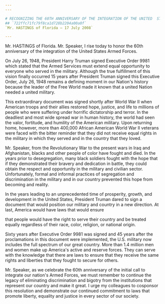 ```yaml
---
---

# RECOGNIZING THE 60TH ANNIVERSARY OF THE INTEGRATION OF THE UNITED  STATES ARMED FORCES
## `722ffc71fc79f8ca1d728b2204a00a0f`
`Mr. HASTINGS of Florida — 17 July 2008`

---
```



Mr. HASTINGS of Florida. Mr. Speaker, I rise today to honor the 60th 
anniversary of the integration of the United States Armed Forces.

On July 26, 1948, President Harry Truman signed Executive Order 9981 
which stated that the Armed Services must extend equal opportunity to 
everyone who served in the military. Although the true fulfillment of 
this vision finally occurred 15 years after President Truman signed 
this Executive Order, July 26, 1948 remains a defining moment in our 
Nation's history because the leader of the Free World made it known 
that a united Nation needed a united military.

This extraordinary document was signed shortly after World War II 
when American troops and their allies restored hope, justice, and life 
to millions of people who were suffering under horrific dictatorship 
and terror. In the deadliest and most wide spread war in human history, 
the world had seen the valor, fortitude, and humility of the American 
military. Upon returning home, however, more than 400,000 African 
American World War II veterans were faced with the bitter reminder that 
they did not receive equal rights in the military in which they served 
and in the country that they loved.

Mr. Speaker, from the Revolutionary War to the present wars in Iraq 
and Afghanistan, blacks and other people of color have fought and died. 
In the years prior to desegregation, many black soldiers fought with 
the hope that if they demonstrated their bravery and dedication in 
battle, they could obtain the respect and opportunity in the military 
and civilian sector. Unfortunately, formal and informal practices of 
segregation and discrimination in the military and in our country 
prevented this hope from becoming and reality.

In the years leading to an unprecedented time of prosperity, growth, 
and development in the United States, President Truman dared to sign a 
document that would position our military and country in a new 
direction. At last, America would have laws that would ensure


that people would have the right to serve their country and be treated 
equally regardless of their race, color, religion, or national origin.

Sixty years after Executive Order 9981 was signed and 45 years after 
the proclamations in this document were implemented, the U.S. military 
now includes the full spectrum of our great country. More than 1.4 
million men and women make up America's active and reserve forces. They 
can serve with the knowledge that there are laws to ensure that they 
receive the same rights and liberties that they fought to secure for 
others.

Mr. Speaker, as we celebrate the 60th anniversary of the initial call 
to integrate our nation's Armed Forces, we must remember to continue 
the legacy of eliminating discrimination and bigotry from the 
institutions that represent our country and make it great. I urge my 
colleagues to cosponsor this resolution and demonstrate our continued 
commitment to laws that promote liberty, equality and justice in every 
sector of our society.
